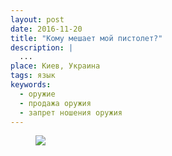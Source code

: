 ```yaml
---
layout: post
date: 2016-11-20
title: "Кому мешает мой пистолет?"
description: |
  ...
place: Киев, Украина
tags: язык
keywords:
  - оружие
  - продажа оружия
  - запрет ношения оружия
---
```




<!--more-->

<figure>
<img src="http://on.od.ua/wp-content/uploads/2016/10/%D0%A1%D0%B0%D0%B0%D0%BA%D0%B0%D1%88%D0%B2%D0%B8%D0%BB%D0%B8-840x420.jpg"/>
</figure>

